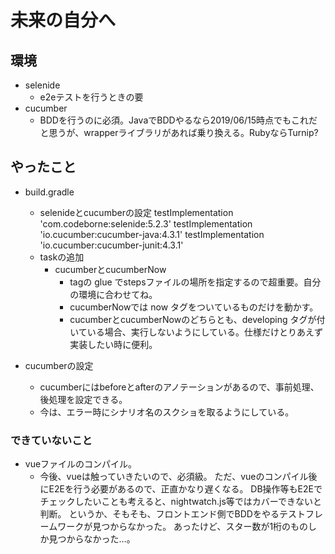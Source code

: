 # 未来の自分へ
## 環境

- selenide
    - e2eテストを行うときの要
- cucumber
    - BDDを行うのに必須。JavaでBDDやるなら2019/06/15時点でもこれだと思うが、wrapperライブラリがあれば乗り換える。RubyならTurnip?

## やったこと
- build.gradle
    - selenideとcucumberの設定
    testImplementation 'com.codeborne:selenide:5.2.3'
    testImplementation 'io.cucumber:cucumber-java:4.3.1'
    testImplementation 'io.cucumber:cucumber-junit:4.3.1'
    - taskの追加
        - cucumberとcucumberNow
            - tagの glue でstepsファイルの場所を指定するので超重要。自分の環境に合わせてね。
            - cucumberNowでは now タグをついているものだけを動かす。
            - cucumberとcucumberNowのどちらとも、developing タグが付いている場合、実行しないようにしている。仕様だけとりあえず実装したい時に便利。

- cucumberの設定
    - cucumberにはbeforeとafterのアノテーションがあるので、事前処理、後処理を設定できる。
    - 今は、エラー時にシナリオ名のスクショを取るようにしている。

### できていないこと
- vueファイルのコンパイル。
    - 今後、vueは触っていきたいので、必須級。
    ただ、vueのコンパイル後にE2Eを行う必要があるので、正直かなり遅くなる。
    DB操作等もE2Eでチェックしたいことも考えると、nightwatch.js等ではカバーできないと判断。
    というか、そもそも、フロントエンド側でBDDをやるテストフレームワークが見つからなかった。
    あったけど、スター数が1桁のものしか見つからなかった…。